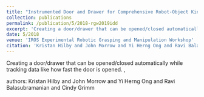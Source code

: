 ```yaml
---
title: "Instrumented Door and Drawer for Comprehensive Robot-Object Kinematic and Force Data"
collection: publications
permalink: /publication/5/2018-rgw2019idd
excerpt: 'Creating a door/drawer that can be opened/closed automatically while tracking data like how fast the door is opened. , '
date: 5/2018
venue: 'IROS Experimental Robotic Grasping and Manipulation Workshop'
citation: 'Kristan Hilby and John Morrow and Yi Herng Ong and Ravi Balasubramanian and Cindy Grimm'
---
```

Creating a door/drawer that can be opened/closed automatically while tracking data like how fast the door is opened. , 

authors: Kristan Hilby and John Morrow and Yi Herng Ong and Ravi Balasubramanian and Cindy Grimm
